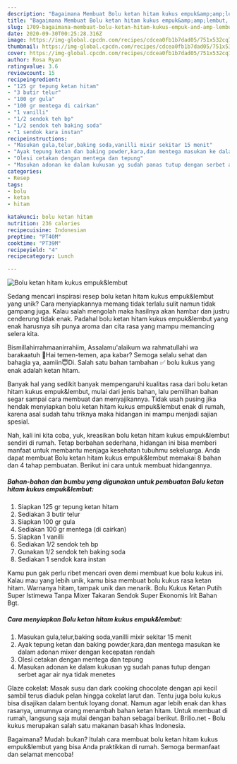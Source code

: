 ```yaml
---
description: "Bagaimana Membuat Bolu ketan hitam kukus empuk&amp;amp;lembut, Lezat"
title: "Bagaimana Membuat Bolu ketan hitam kukus empuk&amp;amp;lembut, Lezat"
slug: 1709-bagaimana-membuat-bolu-ketan-hitam-kukus-empuk-and-amp-lembut-lezat
date: 2020-09-30T00:25:28.316Z
image: https://img-global.cpcdn.com/recipes/cdcea0fb1b7dad05/751x532cq70/bolu-ketan-hitam-kukus-empuklembut-foto-resep-utama.jpg
thumbnail: https://img-global.cpcdn.com/recipes/cdcea0fb1b7dad05/751x532cq70/bolu-ketan-hitam-kukus-empuklembut-foto-resep-utama.jpg
cover: https://img-global.cpcdn.com/recipes/cdcea0fb1b7dad05/751x532cq70/bolu-ketan-hitam-kukus-empuklembut-foto-resep-utama.jpg
author: Rosa Ryan
ratingvalue: 3.6
reviewcount: 15
recipeingredient:
- "125 gr tepung ketan hitam"
- "3 butir telur"
- "100 gr gula"
- "100 gr mentega di cairkan"
- "1 vanilli"
- "1/2 sendok teh bp"
- "1/2 sendok teh baking soda"
- "1 sendok kara instan"
recipeinstructions:
- "Masukan gula,telur,baking soda,vanilli mixir sekitar 15 menit"
- "Ayak tepung ketan dan baking powder,kara,dan mentega masukan ke dalam adonan mixer dengan kecepatan rendah"
- "Olesi cetakan dengan mentega dan tepung"
- "Masukan adonan ke dalam kukusan yg sudah panas tutup dengan serbet agar air nya tidak menetes"
categories:
- Resep
tags:
- bolu
- ketan
- hitam

katakunci: bolu ketan hitam 
nutrition: 236 calories
recipecuisine: Indonesian
preptime: "PT40M"
cooktime: "PT39M"
recipeyield: "4"
recipecategory: Lunch

---
```



![Bolu ketan hitam kukus empuk&amp;lembut](https://img-global.cpcdn.com/recipes/cdcea0fb1b7dad05/751x532cq70/bolu-ketan-hitam-kukus-empuklembut-foto-resep-utama.jpg)

Sedang mencari inspirasi resep bolu ketan hitam kukus empuk&amp;lembut yang unik? Cara menyiapkannya memang tidak terlalu sulit namun tidak gampang juga. Kalau salah mengolah maka hasilnya akan hambar dan justru cenderung tidak enak. Padahal bolu ketan hitam kukus empuk&amp;lembut yang enak harusnya sih punya aroma dan cita rasa yang mampu memancing selera kita.

Bismillahirrahmaanirrahiim, Assalamu&#39;alaikum wa rahmatullahi wa barakaatuh 🙏Hai temen-temen, apa kabar? Semoga selalu sehat dan bahagia ya, aamiin😇Di. Salah satu bahan tambahan ✅ bolu kukus yang enak adalah ketan hitam.

Banyak hal yang sedikit banyak mempengaruhi kualitas rasa dari bolu ketan hitam kukus empuk&amp;lembut, mulai dari jenis bahan, lalu pemilihan bahan segar sampai cara membuat dan menyajikannya. Tidak usah pusing jika hendak menyiapkan bolu ketan hitam kukus empuk&amp;lembut enak di rumah, karena asal sudah tahu triknya maka hidangan ini mampu menjadi sajian spesial.


Nah, kali ini kita coba, yuk, kreasikan bolu ketan hitam kukus empuk&amp;lembut sendiri di rumah. Tetap berbahan sederhana, hidangan ini bisa memberi manfaat untuk membantu menjaga kesehatan tubuhmu sekeluarga. Anda dapat membuat Bolu ketan hitam kukus empuk&amp;lembut memakai 8 bahan dan 4 tahap pembuatan. Berikut ini cara untuk membuat hidangannya.

<!--inarticleads1-->

##### Bahan-bahan dan bumbu yang digunakan untuk pembuatan Bolu ketan hitam kukus empuk&amp;lembut:

1. Siapkan 125 gr tepung ketan hitam
1. Sediakan 3 butir telur
1. Siapkan 100 gr gula
1. Sediakan 100 gr mentega (di cairkan)
1. Siapkan 1 vanilli
1. Sediakan 1/2 sendok teh bp
1. Gunakan 1/2 sendok teh baking soda
1. Sediakan 1 sendok kara instan


Kamu pun gak perlu ribet mencari oven demi membuat kue bolu kukus ini. Kalau mau yang lebih unik, kamu bisa membuat bolu kukus rasa ketan hitam. Warnanya hitam, tampak unik dan menarik. Bolu Kukus Ketan Putih Super Istimewa Tanpa Mixer Takaran Sendok Super Ekonomis Irit Bahan Bgt. 

<!--inarticleads2-->

##### Cara menyiapkan Bolu ketan hitam kukus empuk&amp;lembut:

1. Masukan gula,telur,baking soda,vanilli mixir sekitar 15 menit
1. Ayak tepung ketan dan baking powder,kara,dan mentega masukan ke dalam adonan mixer dengan kecepatan rendah
1. Olesi cetakan dengan mentega dan tepung
1. Masukan adonan ke dalam kukusan yg sudah panas tutup dengan serbet agar air nya tidak menetes


Glaze cokelat: Masak susu dan dark cooking chocolate dengan api kecil sambil terus diaduk pelan hingga cokelat larut dan. Tentu juga bolu kukus bisa disajikan dalam bentuk loyang donat. Namun agar lebih enak dan khas rasanya, umumnya orang menambah bahan ketan hitam. Untuk membuat di rumah, langsung saja mulai dengan bahan sebagai berikut. Brilio.net - Bolu kukus merupakan salah satu makanan basah khas Indonesia. 

Bagaimana? Mudah bukan? Itulah cara membuat bolu ketan hitam kukus empuk&amp;lembut yang bisa Anda praktikkan di rumah. Semoga bermanfaat dan selamat mencoba!
